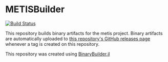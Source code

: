 # METISBuilder

[![Build Status](https://travis-ci.org/fredrikekre/METISBuilder.svg?branch=master)](https://travis-ci.org/fredrikekre/METISBuilder)

This repository builds binary artifacts for the metis project. Binary artifacts are automatically uploaded to
[this repository's GitHub releases page](https://github.com/fredrikekre/METISBuilder/releases) whenever a tag is created
on this repository.

This repository was created using [BinaryBuilder.jl](https://github.com/JuliaPackaging/BinaryBuilder.jl)
